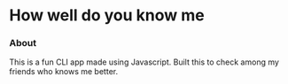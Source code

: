 # How well do you know me

### About 
This is a fun CLI app made using Javascript. Built this to check among my friends who knows me better.

